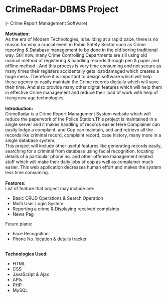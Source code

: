 <h1>CrimeRadar-DBMS Project</h1>
(- Crime Report Management Software)
<br><br>
<b>Motivation:</b>
<br>
As the era of Modern Technologies, is building at a rapid pace, there is no reason for why a
crucial event in Pubic Safety Sector such as Crime reporting & Database management to be
done in the old boring traditional way. Still now, many Crime Controlling Departments are
sill using old manual method of registering & handling records through pen & paper and
offline method . And this process is very time consuming and not secure as many times
their registers accidentally gets lost/damaged which creates a huge mess .Therefore it is
important to design software which will help these agency to easily maintain the Crime
records digitally which will save their time. And also provide many other digital features
which will help them in effective Crime management and reduce their load of work with help
of rising new age technologies.
<br><br>
<b>Introduction:</b>
<br>
CrimeRadar is a Crime Report Management System website which will reduce the paperwork of the
Police Station.This project is maintained in a single server and it makes handling of records easier
Here Complainer can easily lodge a complaint, and Cop can maintain, add and retrieve all
the records like criminal record, complaint record, case history, many more in a single
database system.
<br>
This project will include other useful features like generating records easily, searching for a
criminal from database using facial recognition, locating details of a particular phone no.
and other offense management related stuff which will make their daily jobs of cop as well
as complainer much easier. This web application decreases human effort and makes the
system less time consuming.
<br><br>
<b>Features:</b>
<br>
List of feature that project may include are:
<br>
<ul>
<li> Basic CRUD Operations & Search Operation</li>
<li>Multi User Login System</li>
<li>Reporting a crime & Displaying received complaints</li>
<li>News Pag</li></ul>
Future plans:<br>
<ul><li>Face Recognition</li>
<li>Phone No. location & details tracker</li></ul>
<br>
<b>Technologies Used:</b>
<br>
<ul><li>HTML</li>
<li>CSS</li>
<li>JavaScript & Ajax</li>
<li>APIs</li>
<li>PHP</li>
<li>MySQL</li></ul>
